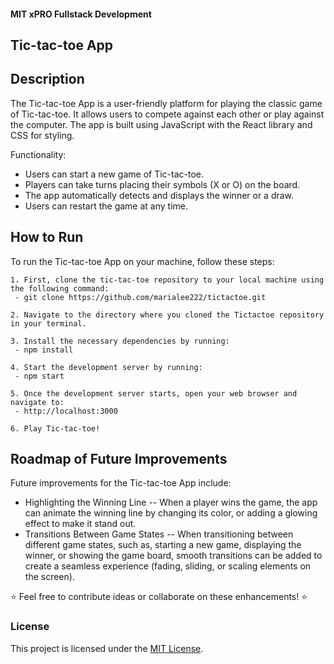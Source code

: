 #### MIT xPRO Fullstack Development
## Tic-tac-toe App

## Description 
The Tic-tac-toe App is a user-friendly platform for playing the classic game of Tic-tac-toe. It allows users to compete against each other or play against the computer. The app is built using JavaScript with the React library and CSS for styling.

Functionality:
 - Users can start a new game of Tic-tac-toe.
 - Players can take turns placing their symbols (X or O) on the board. 
 - The app automatically detects and displays the winner or a draw.
 - Users can restart the game at any time.

## How to Run
To run the Tic-tac-toe App on your machine, follow these steps: 

	1. First, clone the tic-tac-toe repository to your local machine using the following command:
	 - git clone https://github.com/marialee222/tictactoe.git

	2. Navigate to the directory where you cloned the Tictactoe repository in your terminal.
 
	3. Install the necessary dependencies by running:
	 - npm install 

	4. Start the development server by running:
	 - npm start

	5. Once the development server starts, open your web browser and navigate to:
   	 - http://localhost:3000
 
	6. Play Tic-tac-toe!
	
## Roadmap of Future Improvements
Future improvements for the Tic-tac-toe App include:
 - Highlighting the Winning Line -- When a player wins the game, the app can animate the winning line by changing its color, or adding a glowing effect to make it stand out.
 - Transitions Between Game States -- When transitioning between different game states, such as, starting a new game, displaying the winner, or showing the game board, smooth transitions can be added to create a seamless experience (fading, sliding, or scaling elements on the screen).
 

:star: Feel free to contribute ideas or collaborate on these enhancements! :star:

### License
This project is licensed under the [MIT License](https://opensource.org/licenses/MIT).
